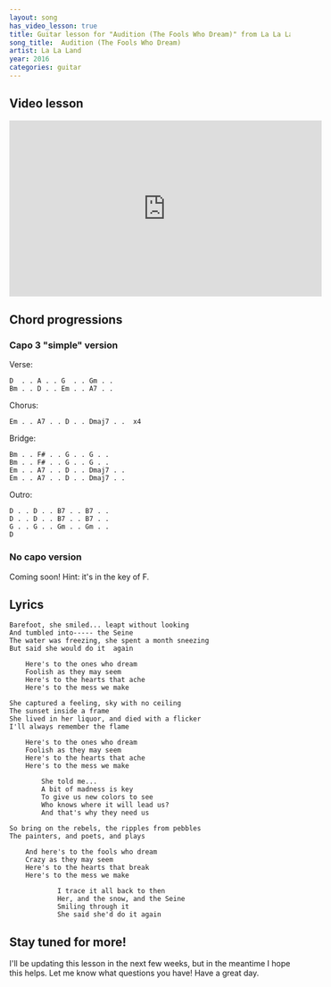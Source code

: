 ```yaml
---
layout: song
has_video_lesson: true
title: Guitar lesson for "Audition (The Fools Who Dream)" from La La Land -- playsongnotes.com
song_title:  Audition (The Fools Who Dream)
artist: La La Land
year: 2016
categories: guitar
---
```


## Video lesson

<iframe width="560" height="315" src="https://www.youtube.com/embed/h_Ac0xIfsII" frameborder="0" allowfullscreen></iframe>

## Chord progressions

### Capo 3 "simple" version

Verse:

    D  . . A . . G  . . Gm . .
    Bm . . D . . Em . . A7 . .

Chorus:

    Em . . A7 . . D . . Dmaj7 . .  x4

Bridge:

    Bm . . F# . . G . . G . .
    Bm . . F# . . G . . G . .
    Em . . A7 . . D . . Dmaj7 . .
    Em . . A7 . . D . . Dmaj7 . .

Outro:

    D . . D . . B7 . . B7 . .
    D . . D . . B7 . . B7 . .
    G . . G . . Gm . . Gm . .
    D


### No capo version

Coming soon! Hint: it's in the key of F.

## Lyrics

    Barefoot, she smiled... leapt without looking
    And tumbled into----- the Seine
    The water was freezing, she spent a month sneezing
    But said she would do it  again

        Here's to the ones who dream
        Foolish as they may seem
        Here's to the hearts that ache
        Here's to the mess we make

    She captured a feeling, sky with no ceiling
    The sunset inside a frame
    She lived in her liquor, and died with a flicker
    I'll always remember the flame

        Here's to the ones who dream
        Foolish as they may seem
        Here's to the hearts that ache
        Here's to the mess we make

            She told me...
            A bit of madness is key
            To give us new colors to see
            Who knows where it will lead us?
            And that's why they need us

    So bring on the rebels, the ripples from pebbles
    The painters, and poets, and plays

        And here's to the fools who dream
        Crazy as they may seem
        Here's to the hearts that break
        Here's to the mess we make

                I trace it all back to then
                Her, and the snow, and the Seine
                Smiling through it
                She said she'd do it again

## Stay tuned for more!

I'll be updating this lesson in the next few weeks, but in the meantime I hope this helps. Let me know what questions you have! Have a great day.
